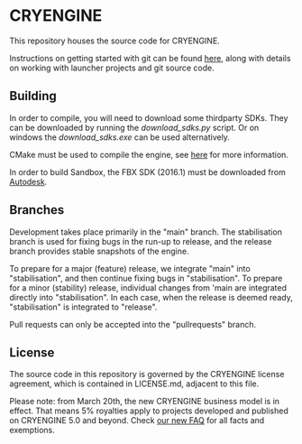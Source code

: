 # CRYENGINE
This repository houses the source code for CRYENGINE.

Instructions on getting started with git can be found [here](http://docs.cryengine.com/display/CEPROG/Getting+Started+with+git), along with details on working with launcher projects and git source code.


## Building
In order to compile, you will need to download some thirdparty SDKs. They can be downloaded by running the *download_sdks.py* script.
Or on windows the *download_sdks.exe* can be used alternatively.

CMake must be used to compile the engine, see [here](http://docs.cryengine.com/display/CEPROG/CMake) for more information.

In order to build Sandbox, the FBX SDK (2016.1) must be downloaded from [Autodesk](http://www.autodesk.com).


## Branches
Development takes place primarily in the "main" branch. The stabilisation branch is used for fixing bugs in the run-up to release, and the release branch provides stable snapshots of the engine.

To prepare for a major (feature) release, we integrate "main" into "stabilisation", and then continue fixing bugs in "stabilisation". To prepare for a minor (stability) release, individual changes from 'main are integrated directly into "stabilisation". In each case, when the release is deemed ready, "stabilisation" is integrated to "release".

Pull requests can only be accepted into the "pullrequests" branch.


## License
The source code in this repository is governed by the CRYENGINE license agreement, which is contained in LICENSE.md, adjacent to this file.

Please note: from March 20th, the new CRYENGINE business model is in effect. That means 5% royalties apply to projects developed and published on CRYENGINE 5.0 and beyond. Check [our new FAQ](https://www.cryengine.com/faq) for all facts and exemptions.
